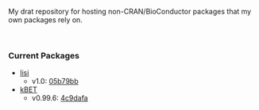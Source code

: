 My drat repository for hosting non-CRAN/BioConductor packages that my own packages rely on.

<br>

### Current Packages

- [lisi](https://github.com/immunogenomics/LISI)
    - v1.0: [05b79bb](https://github.com/immunogenomics/LISI/tree/05b79bbd6aa155c2e84d28f665c83d1666277404)
- [kBET](https://github.com/theislab/kBET)
    - v0.99.6: [4c9dafa](https://github.com/theislab/kBET/tree/4c9dafab2e4183422ad76bfcb65ca50eac1277e4)
